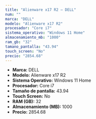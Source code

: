 ```yaml
---
title: "Alienware x17 R2 — DELL"
num: ""
marca: "DELL"
modelo: "Alienware x17 R2"
procesador: "Core i7"
sistema_operativo: "Windows 11 Home"
almacenamiento_mb: "1000"
ram_gb: "32"
tamano_pantalla: "43.94"
touch_screen: "No"
precio: "2854.68"
---
```

<ul>
<li><strong>Marca:</strong> DELL</li>
<li><strong>Modelo:</strong> Alienware x17 R2</li>
<li><strong>Sistema Operativo:</strong> Windows 11 Home</li>
<li><strong>Procesador:</strong> Core i7 </li>
<li><strong>Tamaño de pantalla:</strong> 43.94</li>
<li><strong>Touch Screen:</strong> No</li>
<li><strong>RAM (GB):</strong> 32</li>
<li><strong>Almacenamiento (MB):</strong> 1000</li>
<li><strong>Precio:</strong> 2854.68</li>
</ul>
